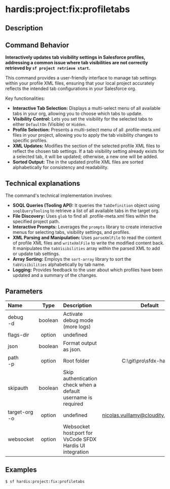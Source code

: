 <!-- This file has been generated with command 'sf hardis:doc:plugin:generate'. Please do not update it manually or it may be overwritten -->
# hardis:project:fix:profiletabs

## Description


## Command Behavior

**Interactively updates tab visibility settings in Salesforce profiles, addressing a common issue where tab visibilities are not correctly retrieved by `sf project retrieve start`.**

This command provides a user-friendly interface to manage tab settings within your profile XML files, ensuring that your local project accurately reflects the intended tab configurations in your Salesforce org.

Key functionalities:

- **Interactive Tab Selection:** Displays a multi-select menu of all available tabs in your org, allowing you to choose which tabs to update.
- **Visibility Control:** Lets you set the visibility for the selected tabs to either `DefaultOn` (Visible) or `Hidden`.
- **Profile Selection:** Presents a multi-select menu of all .profile-meta.xml files in your project, allowing you to apply the tab visibility changes to specific profiles.
- **XML Updates:** Modifies the <tabVisibilities> section of the selected profile XML files to reflect the chosen tab settings. If a tab visibility setting already exists for a selected tab, it will be updated; otherwise, a new one will be added.
- **Sorted Output:** The <tabVisibilities> in the updated profile XML files are sorted alphabetically for consistency and readability.

## Technical explanations

The command's technical implementation involves:

- **SOQL Queries (Tooling API):** It queries the `TabDefinition` object using `soqlQueryTooling` to retrieve a list of all available tabs in the target org.
- **File Discovery:** Uses `glob` to find all .profile-meta.xml files within the specified project path.
- **Interactive Prompts:** Leverages the `prompts` library to create interactive menus for selecting tabs, visibility settings, and profiles.
- **XML Parsing and Manipulation:** Uses `parseXmlFile` to read the content of profile XML files and `writeXmlFile` to write the modified content back. It manipulates the `tabVisibilities` array within the parsed XML to add or update tab settings.
- **Array Sorting:** Employs the `sort-array` library to sort the `tabVisibilities` alphabetically by tab name.
- **Logging:** Provides feedback to the user about which profiles have been updated and a summary of the changes.


## Parameters

| Name              |  Type   | Description                                                   |                Default                 | Required | Options |
|:------------------|:-------:|:--------------------------------------------------------------|:--------------------------------------:|:--------:|:-------:|
| debug<br/>-d      | boolean | Activate debug mode (more logs)                               |                                        |          |         |
| flags-dir         | option  | undefined                                                     |                                        |          |         |
| json              | boolean | Format output as json.                                        |                                        |          |         |
| path<br/>-p       | option  | Root folder                                                   |        C:\git\pro\sfdx-hardis2         |          |         |
| skipauth          | boolean | Skip authentication check when a default username is required |                                        |          |         |
| target-org<br/>-o | option  | undefined                                                     | nicolas.vuillamy@cloudity.com.playnico |          |         |
| websocket         | option  | Websocket host:port for VsCode SFDX Hardis UI integration     |                                        |          |         |

## Examples

```shell
$ sf hardis:project:fix:profiletabs
```


